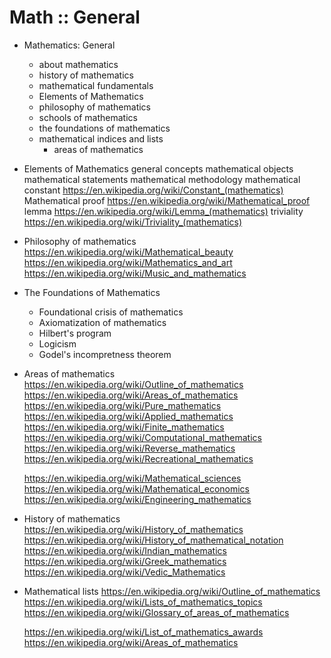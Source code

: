 # Math :: General

* Mathematics: General
  - about mathematics
  - history of mathematics
  - mathematical fundamentals
  - Elements of Mathematics
  - philosophy of mathematics
  - schools of mathematics
  - the foundations of mathematics
  - mathematical indices and lists
    - areas of mathematics


* Elements of Mathematics
  general concepts
  mathematical objects 
  mathematical statements
  mathematical methodology
  mathematical constant https://en.wikipedia.org/wiki/Constant_(mathematics)
  Mathematical proof https://en.wikipedia.org/wiki/Mathematical_proof
  lemma https://en.wikipedia.org/wiki/Lemma_(mathematics)
  triviality https://en.wikipedia.org/wiki/Triviality_(mathematics)

* Philosophy of mathematics
  https://en.wikipedia.org/wiki/Mathematical_beauty
  https://en.wikipedia.org/wiki/Mathematics_and_art
  https://en.wikipedia.org/wiki/Music_and_mathematics

* The Foundations of Mathematics
  - Foundational crisis of mathematics
  - Axiomatization of mathematics
  - Hilbert's program
  - Logicism
  - Godel's incompretness theorem

* Areas of mathematics
  https://en.wikipedia.org/wiki/Outline_of_mathematics
  https://en.wikipedia.org/wiki/Areas_of_mathematics
  https://en.wikipedia.org/wiki/Pure_mathematics
  https://en.wikipedia.org/wiki/Applied_mathematics
  https://en.wikipedia.org/wiki/Finite_mathematics
  https://en.wikipedia.org/wiki/Computational_mathematics
  https://en.wikipedia.org/wiki/Reverse_mathematics
  https://en.wikipedia.org/wiki/Recreational_mathematics

  https://en.wikipedia.org/wiki/Mathematical_sciences
  https://en.wikipedia.org/wiki/Mathematical_economics
  https://en.wikipedia.org/wiki/Engineering_mathematics

* History of mathematics
  https://en.wikipedia.org/wiki/History_of_mathematics
  https://en.wikipedia.org/wiki/History_of_mathematical_notation
  https://en.wikipedia.org/wiki/Indian_mathematics
  https://en.wikipedia.org/wiki/Greek_mathematics
  https://en.wikipedia.org/wiki/Vedic_Mathematics

* Mathematical lists
  https://en.wikipedia.org/wiki/Outline_of_mathematics
  https://en.wikipedia.org/wiki/Lists_of_mathematics_topics
  https://en.wikipedia.org/wiki/Glossary_of_areas_of_mathematics

  https://en.wikipedia.org/wiki/List_of_mathematics_awards
  https://en.wikipedia.org/wiki/Areas_of_mathematics
